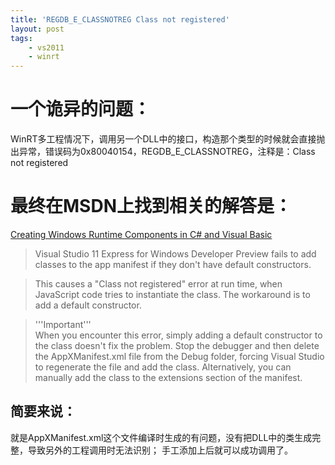 ```yaml
---
title: 'REGDB_E_CLASSNOTREG Class not registered'
layout: post
tags:
    - vs2011
    - winrt
---
```


# 一个诡异的问题：
WinRT多工程情况下，调用另一个DLL中的接口，构造那个类型的时候就会直接抛出异常，错误码为0x80040154，REGDB_E_CLASSNOTREG，注释是：Class not registered

# 最终在MSDN上找到相关的解答是：
[Creating Windows Runtime Components in C# and Visual Basic](http://msdn.microsoft.com/en-us/library/windows/apps/br230301.aspx)

> Visual Studio 11 Express for Windows Developer Preview fails to add classes to the app manifest if they don't have default constructors. 

>  This causes a "Class not registered" error at run time, when JavaScript code tries to instantiate the class. The workaround is to add a default constructor.

>  '''Important'''  
When you encounter this error, simply adding a default constructor to the class doesn't fix the problem. Stop the debugger and then delete the AppXManifest.xml file from the Debug folder, forcing Visual Studio to regenerate the file and add the class. Alternatively, you can manually add the class to the extensions section of the manifest.


## 简要来说：
就是AppXManifest.xml这个文件编译时生成的有问题，没有把DLL中的类生成完整，导致另外的工程调用时无法识别；
手工添加上后就可以成功调用了。